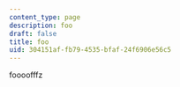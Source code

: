 ```yaml
---
content_type: page
description: foo
draft: false
title: foo
uid: 304151af-fb79-4535-bfaf-24f6906e56c5
---
```

foooofffz